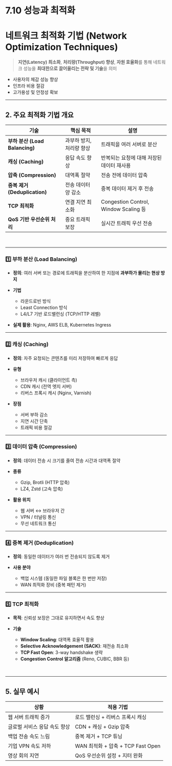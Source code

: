 # 7.10 성능과 최적화

# 네트워크 최적화 기법 (Network Optimization Techniques)
> **지연(Latency) 최소화**, **처리량(Throughput) 향상**, **자원 효율화**를 통해 네트워크 성능을 **최대한으로 끌어올리는 전략 및 기술**을 의미

* 사용자의 체감 성능 향상
* 인프라 비용 절감
* 고가용성 및 안정성 확보

---

## 2. 주요 최적화 기법 개요

| 기술                         | 핵심 목적          | 설명                                   |
| -------------------------- | -------------- | ------------------------------------ |
| **부하 분산 (Load Balancing)** | 과부하 방지, 처리량 향상 | 트래픽을 여러 서버로 분산                       |
| **캐싱 (Caching)**           | 응답 속도 향상       | 반복되는 요청에 대해 저장된 데이터 재사용              |
| **압축 (Compression)**       | 대역폭 절약         | 전송 전에 데이터 압축                         |
| **중복 제거 (Deduplication)**  | 전송 데이터 양 감소    | 중복 데이터 제거 후 전송                       |
| **TCP 최적화**                | 연결 지연 최소화      | Congestion Control, Window Scaling 등 |
| **QoS 기반 우선순위 처리**         | 중요 트래픽 보장      | 실시간 트래픽 우선 전송                        |

</br>

---

### 1️⃣ 부하 분산 (Load Balancing)

* **정의**: 여러 서버 또는 경로에 트래픽을 분산하여 한 지점에 **과부하가 몰리는 현상 방지**
* **기법**

  * 라운드로빈 방식
  * Least Connection 방식
  * L4/L7 기반 로드밸런싱 (TCP/HTTP 레벨)
* **실제 활용**: Nginx, AWS ELB, Kubernetes Ingress

---

### 2️⃣ 캐싱 (Caching)

* **정의**: 자주 요청되는 콘텐츠를 미리 저장하여 빠르게 응답
* **유형**

  * 브라우저 캐시 (클라이언트 측)
  * CDN 캐시 (전역 엣지 서버)
  * 리버스 프록시 캐시 (Nginx, Varnish)
* **장점**

  * 서버 부하 감소
  * 지연 시간 단축
  * 트래픽 비용 절감

---

### 3️⃣ 데이터 압축 (Compression)

* **정의**: 데이터 전송 시 크기를 줄여 전송 시간과 대역폭 절약
* **종류**

  * Gzip, Brotli (HTTP 압축)
  * LZ4, Zstd (고속 압축)
* **활용 위치**

  * 웹 서버 ↔ 브라우저 간
  * VPN / 터널링 통신
  * 무선 네트워크 통신

---

### 4️⃣ 중복 제거 (Deduplication)

* **정의**: 동일한 데이터가 여러 번 전송되지 않도록 제거
* **사용 분야**

  * 백업 시스템 (동일한 파일 블록은 한 번만 저장)
  * WAN 최적화 장비 (중복 패턴 제거)

---

### 5️⃣ TCP 최적화

* **목적**: 신뢰성 보장은 그대로 유지하면서 속도 향상
* **기술**

  * **Window Scaling**: 대역폭 효율적 활용
  * **Selective Acknowledgement (SACK)**: 재전송 최소화
  * **TCP Fast Open**: 3-way handshake 생략
  * **Congestion Control 알고리즘** (Reno, CUBIC, BBR 등)

</br>

---

## 5. 실무 예시

| 상황               | 적용 기법                        |
| ---------------- | ---------------------------- |
| 웹 서버 트래픽 증가      | 로드 밸런싱 + 리버스 프록시 캐싱          |
| 글로벌 서비스 응답 속도 향상 | CDN + 캐싱 + Gzip 압축           |
| 백업 전송 속도 느림      | 중복 제거 + TCP 튜닝               |
| 기업 VPN 속도 저하     | WAN 최적화 + 압축 + TCP Fast Open |
| 영상 회의 지연         | QoS 우선순위 설정 + 지터 완화          |